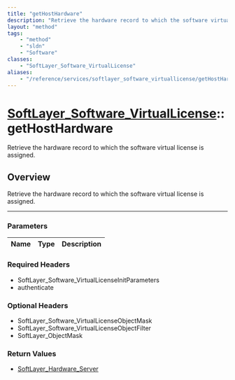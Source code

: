 ```yaml
---
title: "getHostHardware"
description: "Retrieve the hardware record to which the software virtual license is assigned."
layout: "method"
tags:
    - "method"
    - "sldn"
    - "Software"
classes:
    - "SoftLayer_Software_VirtualLicense"
aliases:
    - "/reference/services/softlayer_software_virtuallicense/getHostHardware"
---
```

# [SoftLayer_Software_VirtualLicense](/reference/services/SoftLayer_Software_VirtualLicense)::getHostHardware


Retrieve the hardware record to which the software virtual license is assigned.


## Overview 
Retrieve the hardware record to which the software virtual license is assigned.

-----

### Parameters 
|Name | Type | Description |
| --- | --- | --- |


### Required Headers
* SoftLayer_Software_VirtualLicenseInitParameters
* authenticate


### Optional Headers
* SoftLayer_Software_VirtualLicenseObjectMask
* SoftLayer_Software_VirtualLicenseObjectFilter
* SoftLayer_ObjectMask

### Return Values
* <a href='/reference/datatypes/SoftLayer_Hardware_Server'>SoftLayer_Hardware_Server </a>




